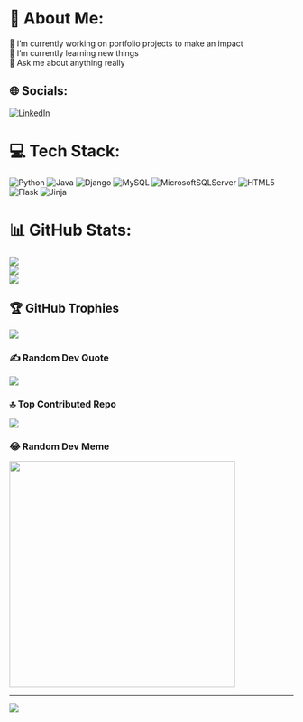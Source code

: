 # 💫 About Me:
🔭 I’m currently working on portfolio projects to make an impact<br>🌱 I’m currently learning new things<br>💬 Ask me about anything really<br>


## 🌐 Socials:
[![LinkedIn](https://img.shields.io/badge/LinkedIn-%230077B5.svg?logo=linkedin&logoColor=white)](thomas-vasileiadis) 

# 💻 Tech Stack:
![Python](https://img.shields.io/badge/python-3670A0?style=plastic&logo=python&logoColor=ffdd54) ![Java](https://img.shields.io/badge/java-%23ED8B00.svg?style=plastic&logo=openjdk&logoColor=white) ![Django](https://img.shields.io/badge/django-%23092E20.svg?style=plastic&logo=django&logoColor=white) ![MySQL](https://img.shields.io/badge/mysql-%2300000f.svg?style=plastic&logo=mysql&logoColor=white) ![MicrosoftSQLServer](https://img.shields.io/badge/Microsoft%20SQL%20Server-CC2927?style=plastic&logo=microsoft%20sql%20server&logoColor=white) ![HTML5](https://img.shields.io/badge/html5-%23E34F26.svg?style=plastic&logo=html5&logoColor=white) ![Flask](https://img.shields.io/badge/flask-%23000.svg?style=plastic&logo=flask&logoColor=white) ![Jinja](https://img.shields.io/badge/jinja-white.svg?style=plastic&logo=jinja&logoColor=black)
# 📊 GitHub Stats:
![](https://github-readme-stats.vercel.app/api?username=ThomasVasileiadis&theme=dark&hide_border=false&include_all_commits=true&count_private=true)<br/>
![](https://github-readme-streak-stats.herokuapp.com/?user=ThomasVasileiadis&theme=dark&hide_border=false)<br/>
![](https://github-readme-stats.vercel.app/api/top-langs/?username=ThomasVasileiadis&theme=dark&hide_border=false&include_all_commits=true&count_private=true&layout=compact)

## 🏆 GitHub Trophies
![](https://github-profile-trophy.vercel.app/?username=ThomasVasileiadis&theme=radical&no-frame=false&no-bg=true&margin-w=4)

### ✍️ Random Dev Quote
![](https://quotes-github-readme.vercel.app/api?type=horizontal&theme=radical)

### 🔝 Top Contributed Repo
![](https://github-contributor-stats.vercel.app/api?username=ThomasVasileiadis&limit=5&theme=dark&combine_all_yearly_contributions=true)

### 😂 Random Dev Meme
<img src='https://randommeme-five.vercel.app/' style="height: 400px;"/>

---
[![](https://visitcount.itsvg.in/api?id=ThomasVasileiadis&icon=0&color=0)](https://visitcount.itsvg.in)



<!-- Proudly created with GPRM ( https://gprm.itsvg.in ) -->
